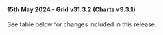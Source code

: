 #### 15th May 2024 - Grid v31.3.2 (Charts v9.3.1)

See table below for changes included in this release.
